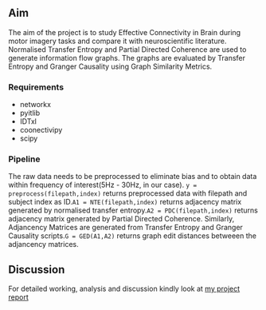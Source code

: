 ## Aim ##

The aim of the project is to study Effective Connectivity in Brain during motor imagery tasks and compare it with neuroscientific literature. Normalised Transfer Entropy and Partial Directed Coherence are used to generate information flow graphs. The graphs are evaluated by Transfer Entropy and Granger Causality using Graph Similarity Metrics.

### Requirements ###
* networkx
* pyitlib
* IDTxl
* coonectivipy
* scipy

### Pipeline ###
The raw data needs to be preprocessed to eliminate bias and to obtain data within frequency of interest(5Hz - 30Hz, in our case). 
`y = preprocess(filepath,index)` returns preprocessed data with filepath and subject index as ID.`A1 = NTE(filepath,index)` returns adjacency matrix generated by normalised transfer entropy.`A2 = PDC(filepath,index)` returns adjacency matrix generated by Partial Directed Coherence. Similarly, Adjancency Matrices are generated from Transfer Entropy and Granger Causality scripts.`G = GED(A1,A2)` returns graph edit distances betweeen the adjancency matrices.

## Discussion ##
For detailed working, analysis and discussion kindly look at [my project report](Report.pdf)


